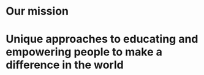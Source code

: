 # Our mission

# Unique approaches to educating and empowering people to make a difference in the world
